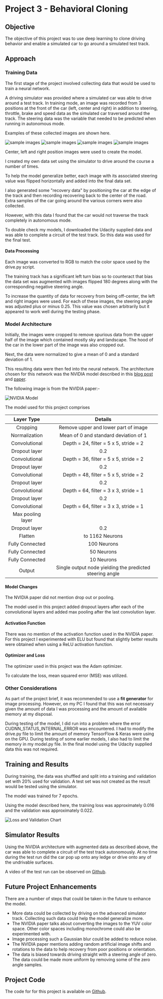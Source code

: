 # Project 3 - Behavioral Cloning

## Objective

The objective of this project was to use deep learning to clone driving behavior and enable a simulated car to go around a simulated test track.

## Approach

### Training Data

The first stage of the project involved collecting data that would be used to train a neural network. 

A driving simulator was provided where a simulated car was able to drive around a test track. In training mode, an image was recorded from 3 positions at the front of the car (left, center and right) in addition to steering, throttle, brake and speed data as the simulated car traversed around the track. The steering data was the variable that needed to be predicted when running in autonomous mode. 

Examples of these collected images are shown here. 

![sample images](writeup_images/center_2016_12_01_13_34_44_228.jpg)
![sample images](writeup_images/center_2016_12_01_13_43_32_168.jpg)
![sample images](writeup_images/left_2016_12_01_13_43_44_755.jpg)
![sample images](writeup_images/right_2016_12_01_13_34_16_158.jpg)

Center, left and right position images were used to create the model. 

I created my own data set using the simulator to drive around the course a number of times.

To help the model generalize better, each image with its associated steering value was flipped horizontally and added into the final data set. 

I also generated some "recovery data" by positioning the car at the edge of the track and then recording recovering back to the center of the road. Extra samples of the car going around the various corners were also collected. 

However, with this data I found that the car would not traverse the track completely in autonomous mode. 

To double check my models, I downloaded the Udacity supplied data and was able to complete a circuit of the test track. So this data was used for the final test. 

#### Data Processing

Each image was converted to RGB to match the color space used by the drive.py script.

The training track has a significant left turn bias so to counteract that bias the data set was augmented with images flipped 180 degrees along with the corresponding negative steering angle. 

To increase the quantity of data for recovery from being off-center, the left and right images were used. For each of these images, the steering angle was adjusted plus or minus 0.25. This value was chosen arbitrarily but it appeared to work well during the testing phase. 

### Model Architecture

Initially, the images were cropped to remove spurious data from the upper half of the image which contained mostly sky and landscape. The hood of the car in the lower part of the image was also cropped out. 

Next, the data were normalized to give a mean of 0 and a standard deviation of 1.

This resulting data were then fed into the neural network. The architecture chosen for this network was the NVIDIA model described in this [blog post](https://devblogs.nvidia.com/parallelforall/deep-learning-self-driving-cars/) and [paper](https://arxiv.org/pdf/1604.07316v1.pdf).

The following image is from the NVIDIA paper:-

![NVIDIA Model](writeup_images/cnn-architecture-768x1095.png)

The model used for this project comprises 

| Layer Type | Details |
|:---:|:---:|
|Cropping| Remove upper and lower part of image|
|Normalization| Mean of 0 and standard deviation of 1|
|Convolutional| Depth = 24, filter = 5 x 5, stride = 2 |
|Dropout layer| 0.2|
|Convolutional| Depth = 36, filter = 5 x 5, stride = 2 |
|Dropout layer| 0.2|
|Convolutional| Depth = 48, filter = 5 x 5, stride = 2 |
|Dropout layer| 0.2|
|Convolutional| Depth = 64, filter = 3 x 3, stride = 1 |
|Dropout layer| 0.2|
|Convolutional| Depth = 64, filter = 3 x 3, stride = 1 |
|Max pooling layer| |
|Dropout layer| 0.2|
|Flatten|to 1162 Neurons |
|Fully Connected | 100 Neurons |
|Fully Connected | 50 Neurons |
|Fully Connected | 10 Neurons |
|Output|Single output node yielding the predicted steering angle|


#### Model Changes

The NVIDIA paper did not mention drop out or pooling.

The model used in this project added dropout layers after each of the convolutional layers and added max pooling after the last convolution layer.

#### Activation Function

There was no mention of the activation function used in the NVIDIA paper. For this project I experimented with ELU but found that slightly better results were obtained when using a ReLU activation function.  

#### Optimizer and Loss

The optimizer used in this project was the Adam optimizer.

To calculate the loss, mean squared error (MSE) was utilized.



### Other Considerations

As part of the project brief, it was recommended to use a **fit generator** for image processing. However, on my PC I found that this was not necessary given the amount of data I was processing and the amount of available memory at my disposal.

During testing of the model, I did run into a problem where the error CUDNN_STATUS_INTERNAL_ERROR was encountered. I had to modify the drive.py file to limit the amount of memory TensorFlow & Keras were using on the GPU. During testing of some earlier models, I also had to limit the memory in my model.py file. In the final model using the Udacity supplied data this was not required.


## Training and Results

During training, the data was shuffled and split into a training and validation set with 20% used for validation.  A test set was not created as the result would be tested using the simulator. 

The model was trained for 7 epochs.

Using the model described here, the training loss was approximately 0.016 and the validation was approximately 0.022. 

![Loss and Validation Chart](writeup_images/mse_per_epoch-5.png)

## Simulator Results

Using the NVIDIA architecture with augmented data as described above, the car was able to complete a circuit of the test track autonomously. At no time during the test run did the car pop up onto any ledge or drive onto any of the undrivable surfaces. 

A video of the test run can be observed on [Github](https://github.com/dvd940/Udacity_Self-Driving_Car/tree/master/Project3).

## Future Project Enhancements

There are a number of steps that could be taken in the future to enhance the model. 

* More data could be collected by driving on the advanced simulator track. Collecting such data could help the model generalize more. 
* The NVIDIA paper talks about converting the images to the YUV color space. Other color spaces including monochrome could also be experimented with.
* Image processing such a Gaussian blur could be added to reduce noise. 
* The NVIDIA paper mentions adding random artificial image shifts and rotations to the data to help recovery from poor positions or orientation. 
* The data is biased towards driving straight with a steering angle of zero. The data could be made more uniform by removing some of the zero angle samples.


## Project Code

The code for for this project is available on [Github](https://github.com/dvd940/Udacity_Self-Driving_Car/tree/master/Project3).